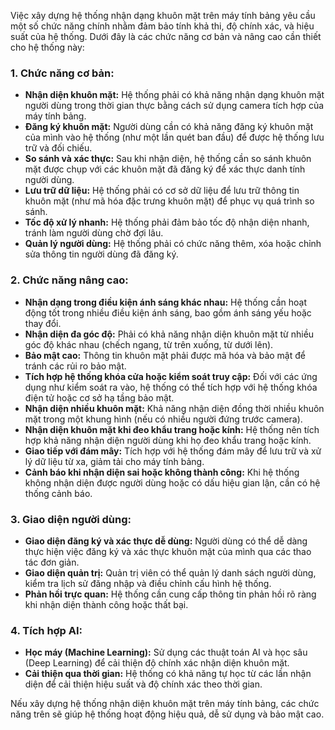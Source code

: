 Việc xây dựng hệ thống nhận dạng khuôn mặt trên máy tính bảng yêu cầu một số chức năng chính nhằm đảm bảo tính khả thi, độ chính xác, và hiệu suất của hệ thống. Dưới đây là các chức năng cơ bản và nâng cao cần thiết cho hệ thống này:

### 1. **Chức năng cơ bản:**
   - **Nhận diện khuôn mặt:** Hệ thống phải có khả năng nhận dạng khuôn mặt người dùng trong thời gian thực bằng cách sử dụng camera tích hợp của máy tính bảng.
   - **Đăng ký khuôn mặt:** Người dùng cần có khả năng đăng ký khuôn mặt của mình vào hệ thống (như một lần quét ban đầu) để được hệ thống lưu trữ và đối chiếu.
   - **So sánh và xác thực:** Sau khi nhận diện, hệ thống cần so sánh khuôn mặt được chụp với các khuôn mặt đã đăng ký để xác thực danh tính người dùng.
   - **Lưu trữ dữ liệu:** Hệ thống phải có cơ sở dữ liệu để lưu trữ thông tin khuôn mặt (như mã hóa đặc trưng khuôn mặt) để phục vụ quá trình so sánh.
   - **Tốc độ xử lý nhanh:** Hệ thống phải đảm bảo tốc độ nhận diện nhanh, tránh làm người dùng chờ đợi lâu.
   - **Quản lý người dùng:** Hệ thống phải có chức năng thêm, xóa hoặc chỉnh sửa thông tin người dùng đã đăng ký.

### 2. **Chức năng nâng cao:**
   - **Nhận dạng trong điều kiện ánh sáng khác nhau:** Hệ thống cần hoạt động tốt trong nhiều điều kiện ánh sáng, bao gồm ánh sáng yếu hoặc thay đổi.
   - **Nhận diện đa góc độ:** Phải có khả năng nhận diện khuôn mặt từ nhiều góc độ khác nhau (chếch ngang, từ trên xuống, từ dưới lên).
   - **Bảo mật cao:** Thông tin khuôn mặt phải được mã hóa và bảo mật để tránh các rủi ro bảo mật.
   - **Tích hợp hệ thống khóa cửa hoặc kiểm soát truy cập:** Đối với các ứng dụng như kiểm soát ra vào, hệ thống có thể tích hợp với hệ thống khóa điện tử hoặc cơ sở hạ tầng bảo mật.
   - **Nhận diện nhiều khuôn mặt:** Khả năng nhận diện đồng thời nhiều khuôn mặt trong một khung hình (nếu có nhiều người đứng trước camera).
   - **Nhận diện khuôn mặt khi đeo khẩu trang hoặc kính:** Hệ thống nên tích hợp khả năng nhận diện người dùng khi họ đeo khẩu trang hoặc kính.
   - **Giao tiếp với đám mây:** Tích hợp với hệ thống đám mây để lưu trữ và xử lý dữ liệu từ xa, giảm tải cho máy tính bảng.
   - **Cảnh báo khi nhận diện sai hoặc không thành công:** Khi hệ thống không nhận diện được người dùng hoặc có dấu hiệu gian lận, cần có hệ thống cảnh báo.

### 3. **Giao diện người dùng:**
   - **Giao diện đăng ký và xác thực dễ dùng:** Người dùng có thể dễ dàng thực hiện việc đăng ký và xác thực khuôn mặt của mình qua các thao tác đơn giản.
   - **Giao diện quản trị:** Quản trị viên có thể quản lý danh sách người dùng, kiểm tra lịch sử đăng nhập và điều chỉnh cấu hình hệ thống.
   - **Phản hồi trực quan:** Hệ thống cần cung cấp thông tin phản hồi rõ ràng khi nhận diện thành công hoặc thất bại.

### 4. **Tích hợp AI:**
   - **Học máy (Machine Learning):** Sử dụng các thuật toán AI và học sâu (Deep Learning) để cải thiện độ chính xác nhận diện khuôn mặt.
   - **Cải thiện qua thời gian:** Hệ thống có khả năng tự học từ các lần nhận diện để cải thiện hiệu suất và độ chính xác theo thời gian.

Nếu xây dựng hệ thống nhận diện khuôn mặt trên máy tính bảng, các chức năng trên sẽ giúp hệ thống hoạt động hiệu quả, dễ sử dụng và bảo mật cao.

